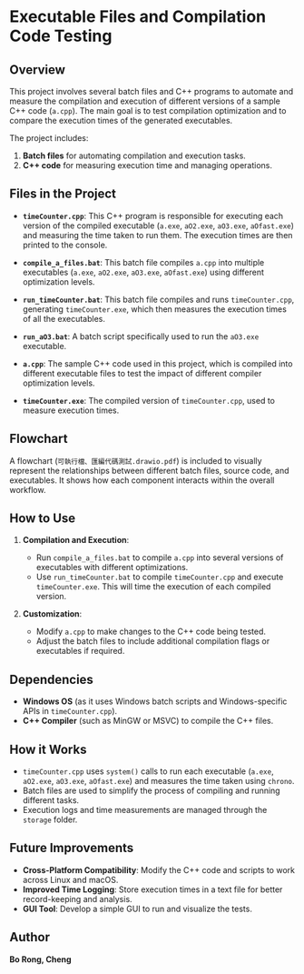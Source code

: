 # Executable Files and Compilation Code Testing

## Overview
This project involves several batch files and C++ programs to automate and measure the compilation and execution of different versions of a sample C++ code (`a.cpp`). The main goal is to test compilation optimization and to compare the execution times of the generated executables.

The project includes:
1. **Batch files** for automating compilation and execution tasks.
2. **C++ code** for measuring execution time and managing operations.

## Files in the Project

- **`timeCounter.cpp`**: This C++ program is responsible for executing each version of the compiled executable (`a.exe`, `aO2.exe`, `aO3.exe`, `aOfast.exe`) and measuring the time taken to run them. The execution times are then printed to the console.

- **`compile_a_files.bat`**: This batch file compiles `a.cpp` into multiple executables (`a.exe`, `aO2.exe`, `aO3.exe`, `aOfast.exe`) using different optimization levels.

- **`run_timeCounter.bat`**: This batch file compiles and runs `timeCounter.cpp`, generating `timeCounter.exe`, which then measures the execution times of all the executables.

- **`run_aO3.bat`**: A batch script specifically used to run the `aO3.exe` executable.

- **`a.cpp`**: The sample C++ code used in this project, which is compiled into different executable files to test the impact of different compiler optimization levels.

- **`timeCounter.exe`**: The compiled version of `timeCounter.cpp`, used to measure execution times.

## Flowchart
A flowchart (`可執行檔、匯編代碼測試.drawio.pdf`) is included to visually represent the relationships between different batch files, source code, and executables. It shows how each component interacts within the overall workflow.

## How to Use

1. **Compilation and Execution**:
    - Run `compile_a_files.bat` to compile `a.cpp` into several versions of executables with different optimizations.
    - Use `run_timeCounter.bat` to compile `timeCounter.cpp` and execute `timeCounter.exe`. This will time the execution of each compiled version.

2. **Customization**:
    - Modify `a.cpp` to make changes to the C++ code being tested.
    - Adjust the batch files to include additional compilation flags or executables if required.

## Dependencies
- **Windows OS** (as it uses Windows batch scripts and Windows-specific APIs in `timeCounter.cpp`).
- **C++ Compiler** (such as MinGW or MSVC) to compile the C++ files.

## How it Works
- `timeCounter.cpp` uses `system()` calls to run each executable (`a.exe`, `aO2.exe`, `aO3.exe`, `aOfast.exe`) and measures the time taken using `chrono`.
- Batch files are used to simplify the process of compiling and running different tasks.
- Execution logs and time measurements are managed through the `storage` folder.

## Future Improvements
- **Cross-Platform Compatibility**: Modify the C++ code and scripts to work across Linux and macOS.
- **Improved Time Logging**: Store execution times in a text file for better record-keeping and analysis.
- **GUI Tool**: Develop a simple GUI to run and visualize the tests.

## Author
**Bo Rong, Cheng**
